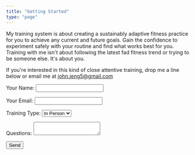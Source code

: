 ```yaml
---
title: "Getting Started"
type: "page"
---
```


My training system is about creating a sustainably adaptive fitness practice for you to achieve any current and future goals. Gain the confidence to experiment safely with your routine and find what works best for you. Training with me isn't about following the latest fad fitness trend or trying to be someone else. It's about you.

If you're interested in this kind of close attentive training, drop me a line below or email me at <john.jeng5@gmail.com>

<form name="contact" method="POST" netlify>
  <p>
    <label>
      Your Name: <input type="text" name="name" />
    </label>
  </p>
  <p>
    <label>
      Your Email: <input type="email" name="email" />
    </label>
  </p>
  <p>
    <label>
      Training Type:
      <select name="training-type">
        <option value="in-person">In Person</option>
        <option value="hybrid">Hybrid</option>
        <option value="online">Online</option>
      </select>
    </label>
  </p>
  <p>
    <label>
      Questions: <textarea name="message" ></textarea>
    </label>
  </p>
  <p>
    <button type="submit">Send</button>
  </p>
</form>